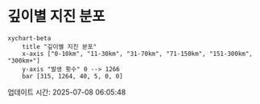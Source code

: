 # 깊이별 지진 분포

```mermaid
xychart-beta
    title "깊이별 지진 분포"
    x-axis ["0-10km", "11-30km", "31-70km", "71-150km", "151-300km", "300km+"]
    y-axis "발생 횟수" 0 --> 1266
    bar [315, 1264, 40, 5, 0, 0]
```

업데이트 시간: 2025-07-08 06:05:48
